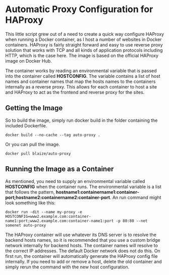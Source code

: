 Automatic Proxy Configuration for HAProxy
====

This little script grew out of a need to create a quick way configure HAProxy when running a Docker container, as I host a number of websites in Docker containers.  HAProxy is fairly straight forward and easy to use reverse proxy solution that works with TCP and all kinds of application protocols including HTTP, which is the case here. The image is based on the official HAProxy image on Docker Hub.

The container works by reading an environmental variable that is passed into the container called **HOSTCONFIG**. The variable contains a list of host names and container names that map the hosts names to the containers internally as a reverse proxy. This allows for each container to host a site and HAProxy to act as the frontend and reverse proxy for the sites.

## Getting the Image

So to build the image, simply run docker build in the folder containing the included Dockerfile.

```
docker build --no-cache --tag auto-proxy .
```

Or you can pull the image.

```
docker pull blaize/auto-proxy
```

## Running the Image as a Container

As mentioned, you need to supply an environmental variable called **HOSTCONFIG** when the container runs. The environmental variable is a list that follows the pattern, **hostname1:containername1:container-port;hostname2:containername2:container-port**. An run command might look something like this:

```
docker run -dit --name my-proxy -e HOSTCONFIG=www2.example.com:container-name1:port;www2.example.com:container-name1:port -p 80:80 --net somenet auto-proxy
```

The HAProxy container will use whatever its DNS server is to resolve the backend hosts names, so it is recommended that you use a custom bridge network internally for backend hosts. The container names will resolve to the correct IP addresses. The default Docker network does not do this. On first run, the container will automatically generate the HAProxy config file internally. If you need to add or remove a host, delete the old container and simply rerun the command with the new host configuration.




